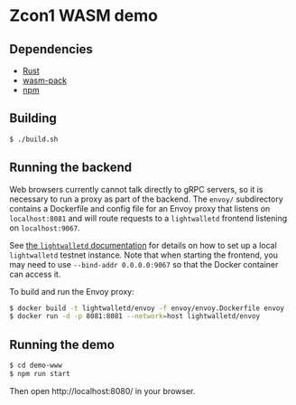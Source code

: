 # Zcon1 WASM demo

## Dependencies

- [Rust](https://www.rust-lang.org/tools/install)
- [wasm-pack](https://rustwasm.github.io/wasm-pack/installer/)
- [npm](https://www.npmjs.com/get-npm)

## Building

```sh
$ ./build.sh
```

## Running the backend

Web browsers currently cannot talk directly to gRPC servers, so it is necessary to run a
proxy as part of the backend. The `envoy/` subdirectory contains a Dockerfile and config
file for an Envoy proxy that listens on `localhost:8081` and will route requests to a
`lightwalletd` frontend listening on `localhost:9067`.

See [the `lightwalletd` documentation](https://github.com/zcash-hackworks/lightwalletd)
for details on how to set up a local `lightwalletd` testnet instance. Note that when
starting the frontend, you may need to use `--bind-addr 0.0.0.0:9067` so that the Docker
container can access it.

To build and run the Envoy proxy:

```sh
$ docker build -t lightwalletd/envoy -f envoy/envoy.Dockerfile envoy
$ docker run -d -p 8081:8081 --network=host lightwalletd/envoy
```

## Running the demo

```sh
$ cd demo-www
$ npm run start
```

Then open http://localhost:8080/ in your browser.
